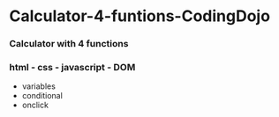 # Calculator-4-funtions-CodingDojo
### Calculator with 4 functions
### html - css - javascript - DOM
* variables
* conditional
* onclick
